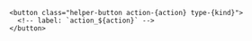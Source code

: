 
```svelte label="markup/css structure"
<button class="helper-button action-{action} type-{kind}">
  <!-- label: `action_${action}` -->
</button>
```
